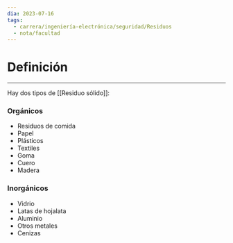 ```yaml
---
dia: 2023-07-16
tags:
  - carrera/ingeniería-electrónica/seguridad/Residuos
  - nota/facultad
---
```

# Definición
---
Hay dos tipos de [[Residuo sólido]]:

### Orgánicos
* Residuos de comida
* Papel
* Plásticos
* Textiles
* Goma
* Cuero
* Madera

### Inorgánicos
* Vidrio
* Latas de hojalata
* Aluminio
* Otros metales
* Cenizas
